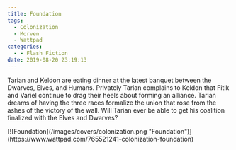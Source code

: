```yaml
---
title: Foundation
tags:
  - Colonization
  - Morven
  - Wattpad
categories:
  - - Flash Fiction
date: 2019-08-20 23:19:13
---
```


Tarian and Keldon are eating dinner at the latest banquet between the Dwarves, Elves, and Humans. Privately Tarian complains to Keldon that Fitik and Variel continue to drag their heels about forming an alliance.  Tarian dreams of having the three races formalize the union that rose from the ashes of the victory of the wall. Will Tarian ever be able to get his coalition finalized with the Elves and Dwarves?<!-- more -->
<div class="center">[![Foundation](/images/covers/colonization.png "Foundation")](https://www.wattpad.com/765521241-colonization-foundation)</div>
